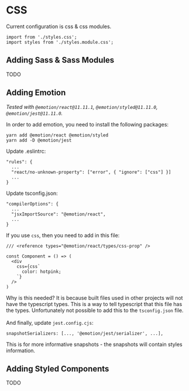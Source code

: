 # CSS

Current configuration is css & css modules.

```
import from './styles.css';
import styles from './styles.module.css';
```

## Adding Sass & Sass Modules

TODO

## Adding Emotion

_Tested with `@emotion/react@11.11.1`, `@emotion/styled@11.11.0`, `@emotion/jest@11.11.0`._

In order to add emotion, you need to install the following packages:

```
yarn add @emotion/react @emotion/styled
yarn add -D @emotion/jest
```

Update .eslintrc:

```
"rules": {
  ...
  "react/no-unknown-property": ["error", { "ignore": ["css"] }]
  ...
}
```

Update tsconfig.json:

```
"compilerOptions": {
  ...
  "jsxImportSource": "@emotion/react",
  ...
}
```

If you use `css`, then you need to add in this file:

```
/// <reference types="@emotion/react/types/css-prop" />

const Component = () => (
  <div
    css={css`
      color: hotpink;
    `}
  />
)
```

Why is this needed? It is because built files used in other projects will not have the typescript types. This is a way to tell typescript that this file has the types. Unfortunately not possible to add this to the `tsconfig.json` file.\
\
And finally, update `jest.config.cjs`:

```
snapshotSerializers: [..., '@emotion/jest/serializer', ...],
```

This is for more informative snapshots - the snapshots will contain styles information.

## Adding Styled Components

TODO

